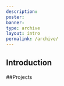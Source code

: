```yaml
---
description:
poster:
banner:
type: archive
layout: intro
permalink: /archive/
---
```


## Introduction

##Projects